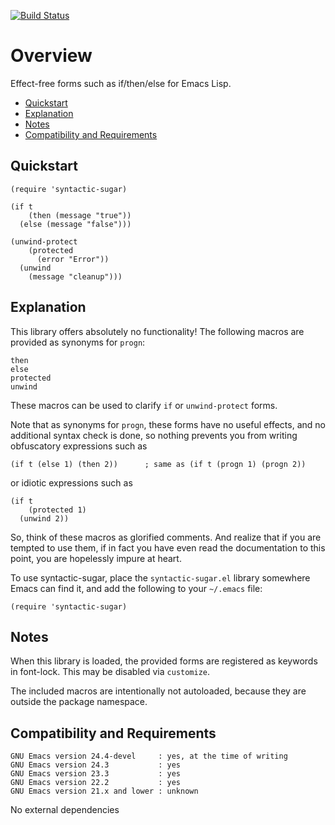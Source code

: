 [![Build Status](https://secure.travis-ci.org/rolandwalker/syntactic-sugar.png?branch=master)](http://travis-ci.org/rolandwalker/syntactic-sugar)

# Overview

Effect-free forms such as if/then/else for Emacs Lisp.

 * [Quickstart](#quickstart)
 * [Explanation](#explanation)
 * [Notes](#notes)
 * [Compatibility and Requirements](#compatibility-and-requirements)

## Quickstart

```elisp
(require 'syntactic-sugar)
 
(if t
    (then (message "true"))
  (else (message "false")))
 
(unwind-protect
    (protected
      (error "Error"))
  (unwind
    (message "cleanup")))
```

## Explanation

This library offers absolutely no functionality!  The following
macros are provided as synonyms for `progn`:

	then
	else
	protected
	unwind

These macros can be used to clarify `if` or `unwind-protect` forms.

Note that as synonyms for `progn`, these forms have no useful
effects, and no additional syntax check is done, so nothing
prevents you from writing obfuscatory expressions such as

```elisp
(if t (else 1) (then 2))      ; same as (if t (progn 1) (progn 2))
```

or idiotic expressions such as

```elisp
(if t
    (protected 1)
  (unwind 2))
```

So, think of these macros as glorified comments.  And realize that
if you are tempted to use them, if in fact you have even read the
documentation to this point, you are hopelessly impure at heart.

To use syntactic-sugar, place the `syntactic-sugar.el` library somewhere
Emacs can find it, and add the following to your `~/.emacs` file:

```elisp
(require 'syntactic-sugar)
```

## Notes

When this library is loaded, the provided forms are registered as
keywords in font-lock.  This may be disabled via `customize`.

The included macros are intentionally not autoloaded, because they
are outside the package namespace.

## Compatibility and Requirements

	GNU Emacs version 24.4-devel     : yes, at the time of writing
	GNU Emacs version 24.3           : yes
	GNU Emacs version 23.3           : yes
	GNU Emacs version 22.2           : yes
	GNU Emacs version 21.x and lower : unknown

No external dependencies
